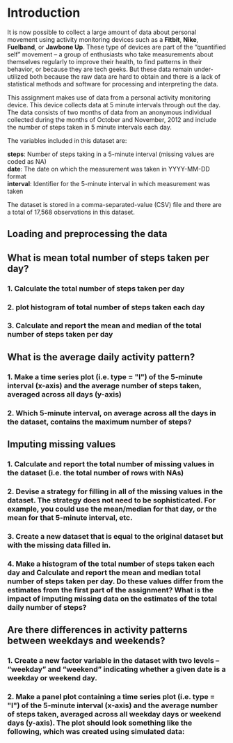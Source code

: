 # Introduction

It is now possible to collect a large amount of data about personal movement using activity monitoring devices such as a __Fitbit__, __Nike__, __Fuelband__, or __Jawbone Up__. These type of devices are part of the “quantified self” movement – a group of enthusiasts who take measurements about themselves regularly to improve their health, to find patterns in their behavior, or because they are tech geeks. But these data remain under-utilized both because the raw data are hard to obtain and there is a lack of statistical methods and software for processing and interpreting the data.

This assignment makes use of data from a personal activity monitoring device. This device collects data at 5 minute intervals through out the day. The data consists of two months of data from an anonymous individual collected during the months of October and November, 2012 and include the number of steps taken in 5 minute intervals each day.

The variables included in this dataset are:

__steps__: Number of steps taking in a 5-minute interval (missing values are coded as NA)  
__date__: The date on which the measurement was taken in YYYY-MM-DD format  
__interval__: Identifier for the 5-minute interval in which measurement was taken

The dataset is stored in a comma-separated-value (CSV) file and there are a total of 17,568 observations in this dataset.

## Loading and preprocessing the data

## What is mean total number of steps taken per day?
### 1. Calculate the total number of steps taken per day
### 2. plot histogram of total number of steps taken each day
### 3. Calculate and report the mean and median of the total number of steps taken per day

## What is the average daily activity pattern?
### 1. Make a time series plot (i.e. type = "l") of the 5-minute interval (x-axis) and the average number of steps taken, averaged across all days (y-axis)
### 2. Which 5-minute interval, on average across all the days in the dataset, contains the maximum number of steps?

## Imputing missing values
### 1. Calculate and report the total number of missing values in the dataset (i.e. the total number of rows with NAs)
### 2. Devise a strategy for filling in all of the missing values in the dataset. The strategy does not need to be sophisticated. For example, you could use the mean/median for that day, or the mean for that 5-minute interval, etc. 
### 3. Create a new dataset that is equal to the original dataset but with the missing data filled in.
### 4. Make a histogram of the total number of steps taken each day and Calculate and report the mean and median total number of steps taken per day. Do these values differ from the estimates from the first part of the assignment? What is the impact of imputing missing data on the estimates of the total daily number of steps?

## Are there differences in activity patterns between weekdays and weekends?
### 1. Create a new factor variable in the dataset with two levels – “weekday” and “weekend” indicating whether a given date is a weekday or weekend day.

### 2. Make a panel plot containing a time series plot (i.e. type = "l") of the 5-minute interval (x-axis) and the average number of steps taken, averaged across all weekday days or weekend days (y-axis). The plot should look something like the following, which was created using simulated data:
